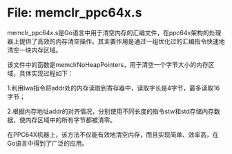 # File: memclr_ppc64x.s

memclr_ppc64x.s是Go语言中用于清空内存的汇编文件，在ppc64x架构的处理器上提供了高效的内存清空操作。其主要作用是通过一组优化过的汇编指令快速地清空一块内存区域。

该文件中的函数是memclrNoHeapPointers，用于清空一个字节大小的内存区域，具体实现过程如下：

1.利用lwa指令将addr处的内存读取到寄存器中，读取字长是4字节，最多读取16字节；

2.根据内存地址addr的对齐情况，分别使用不同长度的指令stw和std存储内存数据，使内存区域中的所有字节都被清零。

在PPC64X机器上，该方法不仅能有效地清空内存，而且实现简单、效率高，在Go语言中得到了广泛的应用。

